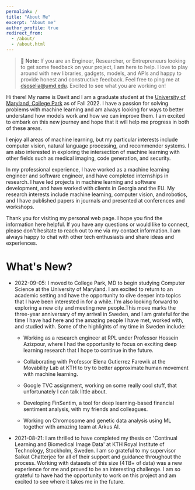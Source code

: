 ```yaml
---
permalink: /
title: "About Me"
excerpt: "About me"
author_profile: true
redirect_from: 
  - /about/
  - /about.html
---
```


> 📢 **Note:** If you are an Engineer, Researcher, or Entrepreneurs looking to get some feedback on your project, I am here to help. I love to play around with new libraries, gadgets, models, and APIs and happy to provide honest and constructive feedback. Feel free to ping me at dsoselia@umd.edu. Excited to see what you are working on!

Hi there! My name is Davit and I am a graduate student at the [University of Maryland, College Park](https://www.umd.edu/) as of Fall 2022. I have a passion for solving problems with machine learning and am always looking for ways to better understand how models work and how we can improve them. I am excited to embark on this new journey and hope that it will help me progress in both of these areas.

I enjoy all areas of machine learning, but my particular interests include computer vision, natural language processing, and recommender systems. I am also interested in exploring the intersection of machine learning with other fields such as medical imaging, code generation, and security.

In my professional experience, I have worked as a machine learning engineer and software engineer, and have completed internships in research. I have led projects in machine learning and software development, and have worked with clients in Georgia and the EU. My research interests include machine learning, computer vision, and robotics, and I have published papers in journals and presented at conferences and workshops.

Thank you for visiting my personal web page. I hope you find the information here helpful. If you have any questions or would like to connect, please don't hesitate to reach out to me via my contact information. I am always happy to chat with other tech enthusiasts and share ideas and experiences.


What's New?
======

- 2022-09-05: I moved to College Park, MD to begin studying Computer Science at the University of Maryland. I am excited to return to an academic setting and have the opportunity to dive deeper into topics that I have been interested in for a while. I'm also looking forward to exploring a new city and meeting new people.This move marks the three-year anniversary of my arrival in Sweden, and I am grateful for the time I have had here and the amazing people I have met, worked with, and studied with. Some of the highlights of my time in Sweden include:

  - Working as a research engineer at RPL under Professor Hossein Azizpour, where I had the opportunity to focus on exciting deep learning research that I hope to continue in the future.

  - Collaborating with Professor Elena Gutierrez Farewik at the Movability Lab at KTH to try to better approximate human movement with machine learning.
 
  - Google TVC assignment, working on some really cool stuff, that unfortunately I can talk little about.

  - Developing FinSentim, a tool for deep learning-based financial sentiment analysis, with my friends and colleagues.

  - Working on Chromosome and genetic data analysis using ML together with amazing team at Arkus AI.

- 2021-08-21: I am thrilled to have completed my thesis on 'Continual Learning and Biomedical Image Data' at KTH Royal Institute of Technology, Stockholm, Sweden. I am so grateful to my supervisor Saikat Chatterjee for all of their support and guidance throughout the process. Working with datasets of this size (4TB+ of data) was a new experience for me and proved to be an interesting challenge. I am so grateful to have had the opportunity to work on this project and am excited to see where it takes me in the future.
